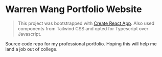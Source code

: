 # Warren Wang Portfolio Website

> This project was bootstrapped with [Create React App](https://github.com/facebook/create-react-app).
> Also used components from Tailwind CSS and opted for Typescript over Javascript.

Source code repo for my professional portfolio. Hoping this will help me land a job out of college.